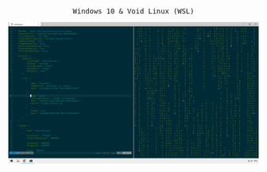 <pre align="center">Windows 10 & Void Linux (WSL)</pre>

<img src="https://raw.githubusercontent.com/cy6x/dotfiles/main/scrot.png">
